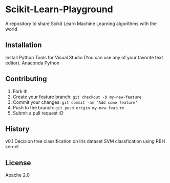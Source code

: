 # Scikit-Learn-Playground
A repository to share Scikit Learn Machine Learning algorithms with the world

## Installation
Install Python Tools for Visual Studio (You can use any of your favorite text editor).
Anaconda Python

## Contributing
1. Fork it!
2. Create your feature branch: `git checkout -b my-new-feature`
3. Commit your changes: `git commit -am 'Add some feature'`
4. Push to the branch: `git push origin my-new-feature`
5. Submit a pull request :D

## History

v0.1
Decision tree classification on Iris dataset
SVM classfication using RBH kernel

## License
Apache 2.0